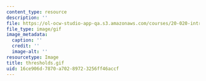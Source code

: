 ```yaml
---
content_type: resource
description: ''
file: https://ol-ocw-studio-app-qa.s3.amazonaws.com/courses/20-020-introduction-to-biological-engineering-design-spring-2009/16ce906d7870a70289723256ff46accf_thresholds.gif
file_type: image/gif
image_metadata:
  caption: ''
  credit: ''
  image-alt: ''
resourcetype: Image
title: thresholds.gif
uid: 16ce906d-7870-a702-8972-3256ff46accf
---
```

